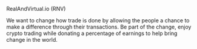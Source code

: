 
RealAndVirtual.io (RNV)

We want to change how trade is done by allowing the people a chance to make a difference through their transactions.
Be part of the change, enjoy crypto trading while donating a percentage of earnings to help bring change in the world.
